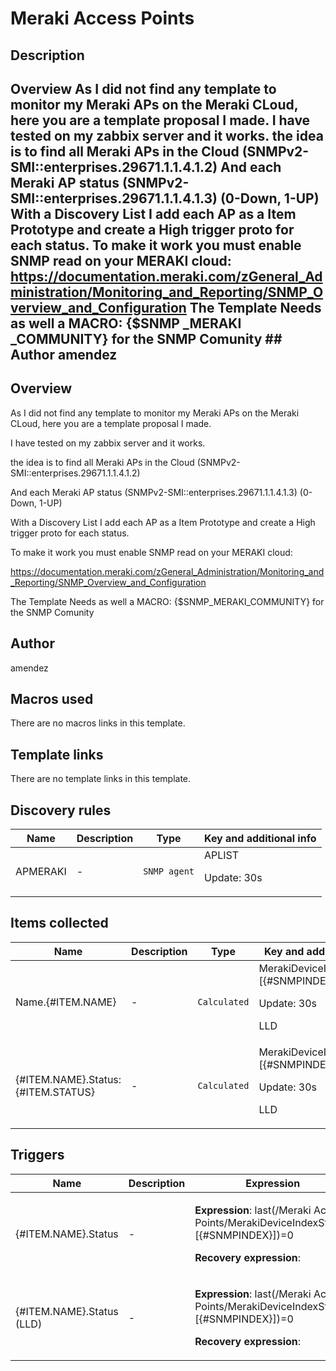 # Meraki Access Points

## Description

## Overview As I did not find any template to monitor my Meraki APs on the Meraki CLoud, here you are a template proposal I made. I have tested on my zabbix server and it works. the idea is to find all Meraki APs in the Cloud (SNMPv2-SMI::enterprises.29671.1.1.4.1.2) And each Meraki AP status (SNMPv2-SMI::enterprises.29671.1.1.4.1.3) (0-Down, 1-UP) With a Discovery List I add each AP as a Item Prototype and create a High trigger proto for each status. To make it work you must enable SNMP read on your MERAKI cloud: <https://documentation.meraki.com/zGeneral_Administration/Monitoring_and_Reporting/SNMP_Overview_and_Configuration> The Template Needs as well a MACRO: {$SNMP _MERAKI _COMMUNITY} for the SNMP Comunity ## Author amendez 

## Overview

As I did not find any template to monitor my Meraki APs on the Meraki CLoud, here you are a template proposal I made.


I have tested on my zabbix server and it works.


the idea is to find all Meraki APs in the Cloud (SNMPv2-SMI::enterprises.29671.1.1.4.1.2)


And each Meraki AP status (SNMPv2-SMI::enterprises.29671.1.1.4.1.3) (0-Down, 1-UP)


With a Discovery List I add each AP as a Item Prototype and create a High trigger proto for each status.


 


To make it work you must enable SNMP read on your MERAKI cloud:


<https://documentation.meraki.com/zGeneral_Administration/Monitoring_and_Reporting/SNMP_Overview_and_Configuration>


The Template Needs as well a MACRO: {$SNMP\_MERAKI\_COMMUNITY} for the SNMP Comunity


 



## Author

amendez

## Macros used

There are no macros links in this template.

## Template links

There are no template links in this template.

## Discovery rules

|Name|Description|Type|Key and additional info|
|----|-----------|----|----|
|APMERAKI|<p>-</p>|`SNMP agent`|APLIST<p>Update: 30s</p>|
## Items collected

|Name|Description|Type|Key and additional info|
|----|-----------|----|----|
|Name.{#ITEM.NAME}|<p>-</p>|`Calculated`|MerakiDeviceIndex.[{#SNMPINDEX}]<p>Update: 30s</p><p>LLD</p>|
|{#ITEM.NAME}.Status:{#ITEM.STATUS}|<p>-</p>|`Calculated`|MerakiDeviceIndexStatus.[{#SNMPINDEX}]<p>Update: 30s</p><p>LLD</p>|
## Triggers

|Name|Description|Expression|Priority|
|----|-----------|----------|--------|
|{#ITEM.NAME}.Status|<p>-</p>|<p>**Expression**: last(/Meraki Access Points/MerakiDeviceIndexStatus.[{#SNMPINDEX}])=0</p><p>**Recovery expression**: </p>|high|
|{#ITEM.NAME}.Status (LLD)|<p>-</p>|<p>**Expression**: last(/Meraki Access Points/MerakiDeviceIndexStatus.[{#SNMPINDEX}])=0</p><p>**Recovery expression**: </p>|high|
